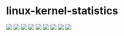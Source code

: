 # linux-kernel-statistics

![](https://github.com/satoru-takeuchi/linux-kernel-statistics/blob/master/image/number_of_lines_for_each_release.png "")
![](https://github.com/satoru-takeuchi/linux-kernel-statistics/blob/master/image/number_of_patches_for_each_release.png "")
![](https://github.com/satoru-takeuchi/linux-kernel-statistics/blob/master/image/number_of_line_increase_for_each_release.png "")
![](https://github.com/satoru-takeuchi/linux-kernel-statistics/blob/master/image/average_number_of_line_increase_per_one_patch_for_each_release.png "")
![](https://github.com/satoru-takeuchi/linux-kernel-statistics/blob/master/image/number_of_patches_for_each_rc_release.png "")
![](https://github.com/satoru-takeuchi/linux-kernel-statistics/blob/master/image/number_of_patches_for_each_rc_release_focus_on_rc_s_besides_rc1.png "")
![](https://github.com/satoru-takeuchi/linux-kernel-statistics/blob/master/image/number_of_lines_of_each_subsystem_for_each_release.png "")
![](https://github.com/satoru-takeuchi/linux-kernel-statistics/blob/master/image/number_of_line_increase_of_each_subsystem_for_each_release.png "")
![](https://github.com/satoru-takeuchi/linux-kernel-statistics/blob/master/image/number_of_line_increase_of_each_subsystem_wituout_driver_for_each_release.png "")

